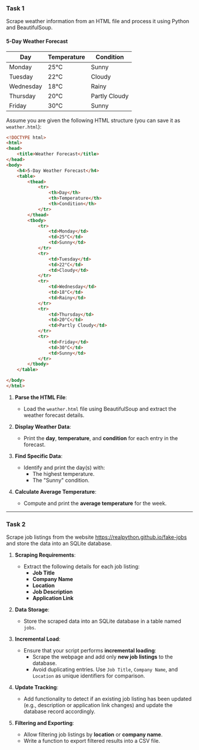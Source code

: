 ### Task 1

Scrape weather information from an HTML file and process it using Python and BeautifulSoup.

<h4>5-Day Weather Forecast</h4>
<table>
    <thead>
        <tr>
            <th>Day</th>
            <th>Temperature</th>
            <th>Condition</th>
        </tr>
    </thead>
    <tbody>
        <tr>
            <td>Monday</td>
            <td>25°C</td>
            <td>Sunny</td>
        </tr>
        <tr>
            <td>Tuesday</td>
            <td>22°C</td>
            <td>Cloudy</td>
        </tr>
        <tr>
            <td>Wednesday</td>
            <td>18°C</td>
            <td>Rainy</td>
        </tr>
        <tr>
            <td>Thursday</td>
            <td>20°C</td>
            <td>Partly Cloudy</td>
        </tr>
        <tr>
            <td>Friday</td>
            <td>30°C</td>
            <td>Sunny</td>
        </tr>
    </tbody>
</table>


Assume you are given the following HTML structure (you can save it as `weather.html`):

```html
<!DOCTYPE html>
<html>
<head>
    <title>Weather Forecast</title>
</head>
<body>
    <h4>5-Day Weather Forecast</h4>
    <table>
        <thead>
            <tr>
                <th>Day</th>
                <th>Temperature</th>
                <th>Condition</th>
            </tr>
        </thead>
        <tbody>
            <tr>
                <td>Monday</td>
                <td>25°C</td>
                <td>Sunny</td>
            </tr>
            <tr>
                <td>Tuesday</td>
                <td>22°C</td>
                <td>Cloudy</td>
            </tr>
            <tr>
                <td>Wednesday</td>
                <td>18°C</td>
                <td>Rainy</td>
            </tr>
            <tr>
                <td>Thursday</td>
                <td>20°C</td>
                <td>Partly Cloudy</td>
            </tr>
            <tr>
                <td>Friday</td>
                <td>30°C</td>
                <td>Sunny</td>
            </tr>
        </tbody>
    </table>

</body>
</html>
```

1. **Parse the HTML File**:
   - Load the `weather.html` file using BeautifulSoup and extract the weather forecast details.

2. **Display Weather Data**:
   - Print the **day**, **temperature**, and **condition** for each entry in the forecast.

3. **Find Specific Data**:
   - Identify and print the day(s) with:
     - The highest temperature.
     - The "Sunny" condition.

4. **Calculate Average Temperature**:
   - Compute and print the **average temperature** for the week.

---

### Task 2

Scrape job listings from the website https://realpython.github.io/fake-jobs and store the data into an SQLite database.

1. **Scraping Requirements**:
   - Extract the following details for each job listing:
     - **Job Title**
     - **Company Name**
     - **Location**
     - **Job Description**
     - **Application Link**

2. **Data Storage**:
   - Store the scraped data into an SQLite database in a table named `jobs`.

3. **Incremental Load**:
   - Ensure that your script performs **incremental loading**:
     - Scrape the webpage and add only **new job listings** to the database.
     - Avoid duplicating entries. Use `Job Title`, `Company Name`, and `Location` as unique identifiers for comparison.

4. **Update Tracking**:
   - Add functionality to detect if an existing job listing has been updated (e.g., description or application link changes) and update the database record accordingly.

5. **Filtering and Exporting**:
   - Allow filtering job listings by **location** or **company name**.
   - Write a function to export filtered results into a CSV file.

